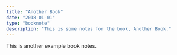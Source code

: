 ```yaml
---
title: "Another Book"
date: "2018-01-01"
type: "booknote"
description: "This is some notes for the book, Another Book."
---
```


This is another example book notes.